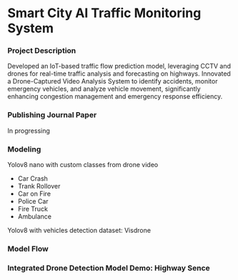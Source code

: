 # Smart City AI Traffic Monitoring System

### Project Description
Developed an IoT-based traffic flow prediction model, leveraging CCTV and drones for real-time traffic analysis and forecasting on highways. Innovated a Drone-Captured Video Analysis System to identify accidents, monitor emergency vehicles, and analyze vehicle movement, significantly enhancing congestion management and emergency response efficiency.

### Publishing Journal Paper
In progressing

### Modeling
Yolov8 nano with custom classes from drone video
* Car Crash
* Trank Rollover
* Car on Fire
* Police Car
* Fire Truck
* Ambulance

Yolov8 with vehicles detection dataset: Visdrone

### Model Flow

### Integrated Drone Detection Model Demo: Highway Sence
